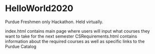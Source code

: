 # HelloWorld2020
Purdue Freshmen only Hackathon. Held virtually.


index.html contains main page where users will input what courses they want to take for the next semester
CSRequirements.html contains information about the required courses as well as specific links to the Purdue Catalog
